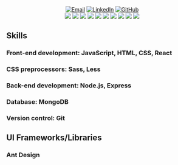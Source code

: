 <div align="center">
  <a href="mailto:david.bardzimashvili@gmail.com"><img alt="Email" src="https://img.shields.io/badge/Email-David%20Bardzimashvili-informational?style=flat-square&logo=gmail&logoColor=white&color=2bbc8a"></a>
  <a href="https://www.linkedin.com/in/david-bardzimashvili-524282200/"><img alt="LinkedIn" src="https://img.shields.io/badge/LinkedIn-David%20Bardzimashvili-informational?style=flat-square&logo=linkedin&logoColor=white&color=2bbc8a"></a>
  <a href="https://github.com/bardzim"><img alt="GitHub" src="https://img.shields.io/badge/GitHub-David%20Bardzimashvili-informational?style=flat-square&logo=github&logoColor=white&color=2bbc8a"></a>
</div>

<div align="center">
  <img src="https://img.shields.io/badge/-JavaScript-F7DF1E?style=for-the-badge&logo=javascript&logoColor=white&labelColor=2bbc8a">
  <img src="https://img.shields.io/badge/-HTML5-E34F26?style=for-the-badge&logo=html5&logoColor=white&labelColor=2bbc8a">
  <img src="https://img.shields.io/badge/-CSS3-1572B6?style=for-the-badge&logo=css3&logoColor=white&labelColor=2bbc8a">
  <img src="https://img.shields.io/badge/-React-61DAFB?style=for-the-badge&logo=react&logoColor=white&labelColor=2bbc8a">
  <img src="https://img.shields.io/badge/-Sass-CC6699?style=for-the-badge&logo=sass&logoColor=white&labelColor=2bbc8a">
  <img src="https://img.shields.io/badge/-Less-1D365D?style=for-the-badge&logo=less&logoColor=white&labelColor=2bbc8a">
  <img src="https://img.shields.io/badge/-Node.js-339933?style=for-the-badge&logo=node.js&logoColor=white&labelColor=2bbc8a">
  <img src="https://img.shields.io/badge/-Express-000000?style=for-the-badge&logo=express&logoColor=white&labelColor=2bbc8a">
  <img src="https://img.shields.io/badge/-MongoDB-47A248?style=for-the-badge&logo=mongodb&logoColor=white&labelColor=2bbc8a">
  <img src="https://img.shields.io/badge/-Git-F05032?style=for-the-badge&logo=git&logoColor=white&labelColor=2bbc8a">
</div>


<h2>Skills</h1>

   <h3> Front-end development: JavaScript, HTML, CSS, React </h3>
   <h3> CSS preprocessors: Sass, Less </h3>
   <h3> Back-end development: Node.js, Express </h3>
   <h3> Database: MongoDB </h3>
   <h3> Version control: Git </h3>

<h2>UI Frameworks/Libraries</h1>

  <h3> Ant Design </h3>
